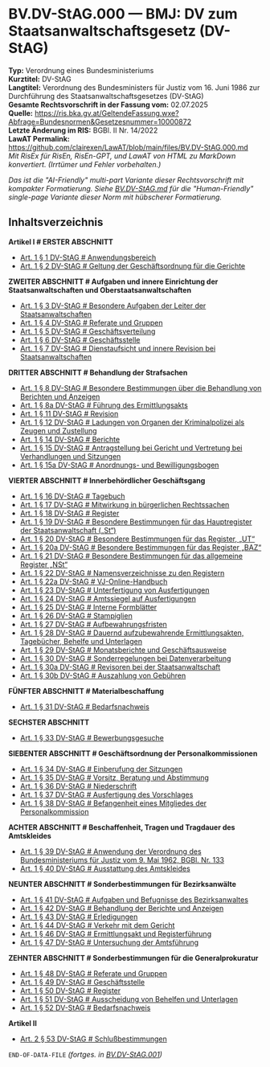 # BV.DV-StAG.000 — BMJ: DV zum Staatsanwaltschaftsgesetz (DV-StAG)
**Typ:** Verordnung eines Bundesministeriums  
**Kurztitel:** DV-StAG  
**Langtitel:** Verordnung des Bundesministers für Justiz vom 16. Juni 1986 zur Durchführung des Staatsanwaltschaftsgesetzes (DV-StAG)  
**Gesamte Rechtsvorschrift in der Fassung vom:** 02.07.2025  
**Quelle:** https://ris.bka.gv.at/GeltendeFassung.wxe?Abfrage=Bundesnormen&Gesetzesnummer=10000872  
**Letzte Änderung im RIS:** BGBl. II Nr. 14/2022  
**LawAT Permalink:** https://github.com/clairexen/LawAT/blob/main/files/BV.DV-StAG.000.md  
*Mit RisEx für RisEn, RisEn-GPT, und LawAT von HTML zu MarkDown konvertiert. (Irrtümer und Fehler vorbehalten.)*

*Das ist die "AI-Friendly" multi-part Variante dieser Rechtsvorschrift mit kompakter Formatierung. Siehe [BV.DV-StAG.md](BV.DV-StAG.md) für die "Human-Friendly" single-page Variante dieser Norm mit hübscherer Formatierung.*

## Inhaltsverzeichnis

**Artikel I # ERSTER ABSCHNITT**  
* [Art. 1 § 1 DV-StAG # Anwendungsbereich](BV.DV-StAG.001.md#art-1--1-dv-stag--anwendungsbereich)  
* [Art. 1 § 2 DV-StAG # Geltung der Geschäftsordnung für die Gerichte](BV.DV-StAG.001.md#art-1--2-dv-stag--geltung-der-geschäftsordnung-für-die-gerichte)

**ZWEITER ABSCHNITT # Aufgaben und innere Einrichtung der Staatsanwaltschaften und Oberstaatsanwaltschaften**  
* [Art. 1 § 3 DV-StAG # Besondere Aufgaben der Leiter der Staatsanwaltschaften](BV.DV-StAG.001.md#art-1--3-dv-stag--besondere-aufgaben-der-leiter-der-staatsanwaltschaften)  
* [Art. 1 § 4 DV-StAG # Referate und Gruppen](BV.DV-StAG.001.md#art-1--4-dv-stag--referate-und-gruppen)  
* [Art. 1 § 5 DV-StAG # Geschäftsverteilung](BV.DV-StAG.001.md#art-1--5-dv-stag--geschäftsverteilung)  
* [Art. 1 § 6 DV-StAG # Geschäftsstelle](BV.DV-StAG.001.md#art-1--6-dv-stag--geschäftsstelle)  
* [Art. 1 § 7 DV-StAG # Dienstaufsicht und innere Revision bei Staatsanwaltschaften](BV.DV-StAG.001.md#art-1--7-dv-stag--dienstaufsicht-und-innere-revision-bei-staatsanwaltschaften)

**DRITTER ABSCHNITT # Behandlung der Strafsachen**  
* [Art. 1 § 8 DV-StAG # Besondere Bestimmungen über die Behandlung von Berichten und Anzeigen](BV.DV-StAG.001.md#art-1--8-dv-stag--besondere-bestimmungen-über-die-behandlung-von-berichten-und-anzeigen)  
* [Art. 1 § 8a DV-StAG # Führung des Ermittlungsakts](BV.DV-StAG.001.md#art-1--8a-dv-stag--führung-des-ermittlungsakts)  
* [Art. 1 § 11 DV-StAG # Revision](BV.DV-StAG.001.md#art-1--11-dv-stag--revision)  
* [Art. 1 § 12 DV-StAG # Ladungen von Organen der Kriminalpolizei als Zeugen und Zustellung](BV.DV-StAG.001.md#art-1--12-dv-stag--ladungen-von-organen-der-kriminalpolizei-als-zeugen-und-zustellung)  
* [Art. 1 § 14 DV-StAG # Berichte](BV.DV-StAG.001.md#art-1--14-dv-stag--berichte)  
* [Art. 1 § 15 DV-StAG # Antragstellung bei Gericht und Vertretung bei Verhandlungen und Sitzungen](BV.DV-StAG.001.md#art-1--15-dv-stag--antragstellung-bei-gericht-und-vertretung-bei-verhandlungen-und-sitzungen)  
* [Art. 1 § 15a DV-StAG # Anordnungs- und Bewilligungsbogen](BV.DV-StAG.001.md#art-1--15a-dv-stag--anordnungs--und-bewilligungsbogen)

**VIERTER ABSCHNITT # Innerbehördlicher Geschäftsgang**  
* [Art. 1 § 16 DV-StAG # Tagebuch](BV.DV-StAG.002.md#art-1--16-dv-stag--tagebuch)  
* [Art. 1 § 17 DV-StAG # Mitwirkung in bürgerlichen Rechtssachen](BV.DV-StAG.002.md#art-1--17-dv-stag--mitwirkung-in-bürgerlichen-rechtssachen)  
* [Art. 1 § 18 DV-StAG # Register](BV.DV-StAG.002.md#art-1--18-dv-stag--register)  
* [Art. 1 § 19 DV-StAG # Besondere Bestimmungen für das Hauptregister der Staatsanwaltschaft („St“)](BV.DV-StAG.002.md#art-1--19-dv-stag--besondere-bestimmungen-für-das-hauptregister-der-staatsanwaltschaft-st)  
* [Art. 1 § 20 DV-StAG # Besondere Bestimmungen für das Register, „UT“](BV.DV-StAG.002.md#art-1--20-dv-stag--besondere-bestimmungen-für-das-register-ut)  
* [Art. 1 § 20a DV-StAG # Besondere Bestimmungen für das Register „BAZ“](BV.DV-StAG.002.md#art-1--20a-dv-stag--besondere-bestimmungen-für-das-register-baz)  
* [Art. 1 § 21 DV-StAG # Besondere Bestimmungen für das allgemeine Register „NSt“](BV.DV-StAG.002.md#art-1--21-dv-stag--besondere-bestimmungen-für-das-allgemeine-register-nst)  
* [Art. 1 § 22 DV-StAG # Namensverzeichnisse zu den Registern](BV.DV-StAG.002.md#art-1--22-dv-stag--namensverzeichnisse-zu-den-registern)  
* [Art. 1 § 22a DV-StAG # VJ-Online-Handbuch](BV.DV-StAG.002.md#art-1--22a-dv-stag--vj-online-handbuch)  
* [Art. 1 § 23 DV-StAG # Unterfertigung von Ausfertigungen](BV.DV-StAG.002.md#art-1--23-dv-stag--unterfertigung-von-ausfertigungen)  
* [Art. 1 § 24 DV-StAG # Amtssiegel auf Ausfertigungen](BV.DV-StAG.002.md#art-1--24-dv-stag--amtssiegel-auf-ausfertigungen)  
* [Art. 1 § 25 DV-StAG # Interne Formblätter](BV.DV-StAG.002.md#art-1--25-dv-stag--interne-formblätter)  
* [Art. 1 § 26 DV-StAG # Stampiglien](BV.DV-StAG.002.md#art-1--26-dv-stag--stampiglien)  
* [Art. 1 § 27 DV-StAG # Aufbewahrungsfristen](BV.DV-StAG.002.md#art-1--27-dv-stag--aufbewahrungsfristen)  
* [Art. 1 § 28 DV-StAG # Dauernd aufzubewahrende Ermittlungsakten, Tagebücher, Behelfe und Unterlagen](BV.DV-StAG.002.md#art-1--28-dv-stag--dauernd-aufzubewahrende-ermittlungsakten-tagebücher-behelfe-und-unterlagen)  
* [Art. 1 § 29 DV-StAG # Monatsberichte und Geschäftsausweise](BV.DV-StAG.002.md#art-1--29-dv-stag--monatsberichte-und-geschäftsausweise)  
* [Art. 1 § 30 DV-StAG # Sonderregelungen bei Datenverarbeitung](BV.DV-StAG.002.md#art-1--30-dv-stag--sonderregelungen-bei-datenverarbeitung)  
* [Art. 1 § 30a DV-StAG # Revisoren bei der Staatsanwaltschaft](BV.DV-StAG.002.md#art-1--30a-dv-stag--revisoren-bei-der-staatsanwaltschaft)  
* [Art. 1 § 30b DV-StAG # Auszahlung von Gebühren](BV.DV-StAG.002.md#art-1--30b-dv-stag--auszahlung-von-gebühren)

**FÜNFTER ABSCHNITT # Materialbeschaffung**  
* [Art. 1 § 31 DV-StAG # Bedarfsnachweis](BV.DV-StAG.002.md#art-1--31-dv-stag--bedarfsnachweis)

**SECHSTER ABSCHNITT**  
* [Art. 1 § 33 DV-StAG # Bewerbungsgesuche](BV.DV-StAG.002.md#art-1--33-dv-stag--bewerbungsgesuche)

**SIEBENTER ABSCHNITT # Geschäftsordnung der Personalkommissionen**  
* [Art. 1 § 34 DV-StAG # Einberufung der Sitzungen](BV.DV-StAG.002.md#art-1--34-dv-stag--einberufung-der-sitzungen)  
* [Art. 1 § 35 DV-StAG # Vorsitz, Beratung und Abstimmung](BV.DV-StAG.002.md#art-1--35-dv-stag--vorsitz-beratung-und-abstimmung)  
* [Art. 1 § 36 DV-StAG # Niederschrift](BV.DV-StAG.002.md#art-1--36-dv-stag--niederschrift)  
* [Art. 1 § 37 DV-StAG # Ausfertigung des Vorschlages](BV.DV-StAG.002.md#art-1--37-dv-stag--ausfertigung-des-vorschlages)  
* [Art. 1 § 38 DV-StAG # Befangenheit eines Mitgliedes der Personalkommission](BV.DV-StAG.002.md#art-1--38-dv-stag--befangenheit-eines-mitgliedes-der-personalkommission)

**ACHTER ABSCHNITT # Beschaffenheit, Tragen und Tragdauer des Amtskleides**  
* [Art. 1 § 39 DV-StAG # Anwendung der Verordnung des Bundesministeriums für Justiz vom 9. Mai 1962, BGBl. Nr. 133](BV.DV-StAG.002.md#art-1--39-dv-stag--anwendung-der-verordnung-des-bundesministeriums-für-justiz-vom-9-mai-1962-bgbl-nr-133)  
* [Art. 1 § 40 DV-StAG # Ausstattung des Amtskleides](BV.DV-StAG.002.md#art-1--40-dv-stag--ausstattung-des-amtskleides)

**NEUNTER ABSCHNITT # Sonderbestimmungen für Bezirksanwälte**  
* [Art. 1 § 41 DV-StAG # Aufgaben und Befugnisse des Bezirksanwaltes](BV.DV-StAG.003.md#art-1--41-dv-stag--aufgaben-und-befugnisse-des-bezirksanwaltes)  
* [Art. 1 § 42 DV-StAG # Behandlung der Berichte und Anzeigen](BV.DV-StAG.003.md#art-1--42-dv-stag--behandlung-der-berichte-und-anzeigen)  
* [Art. 1 § 43 DV-StAG # Erledigungen](BV.DV-StAG.003.md#art-1--43-dv-stag--erledigungen)  
* [Art. 1 § 44 DV-StAG # Verkehr mit dem Gericht](BV.DV-StAG.003.md#art-1--44-dv-stag--verkehr-mit-dem-gericht)  
* [Art. 1 § 46 DV-StAG # Ermittlungsakt und Registerführung](BV.DV-StAG.003.md#art-1--46-dv-stag--ermittlungsakt-und-registerführung)  
* [Art. 1 § 47 DV-StAG # Untersuchung der Amtsführung](BV.DV-StAG.003.md#art-1--47-dv-stag--untersuchung-der-amtsführung)

**ZEHNTER ABSCHNITT # Sonderbestimmungen für die Generalprokuratur**  
* [Art. 1 § 48 DV-StAG # Referate und Gruppen](BV.DV-StAG.003.md#art-1--48-dv-stag--referate-und-gruppen)  
* [Art. 1 § 49 DV-StAG # Geschäftsstelle](BV.DV-StAG.003.md#art-1--49-dv-stag--geschäftsstelle)  
* [Art. 1 § 50 DV-StAG # Register](BV.DV-StAG.003.md#art-1--50-dv-stag--register)  
* [Art. 1 § 51 DV-StAG # Ausscheidung von Behelfen und Unterlagen](BV.DV-StAG.003.md#art-1--51-dv-stag--ausscheidung-von-behelfen-und-unterlagen)  
* [Art. 1 § 52 DV-StAG # Bedarfsnachweis](BV.DV-StAG.003.md#art-1--52-dv-stag--bedarfsnachweis)

**Artikel II**  
* [Art. 2 § 53 DV-StAG # Schlußbestimmungen](BV.DV-StAG.003.md#art-2--53-dv-stag--schlußbestimmungen)

`END-OF-DATA-FILE` *(fortges. in [BV.DV-StAG.001](BV.DV-StAG.001.md))*
